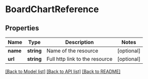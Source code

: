 # BoardChartReference

## Properties
Name | Type | Description | Notes
------------ | ------------- | ------------- | -------------
**name** | **string** | Name of the resource | [optional] 
**url** | **string** | Full http link to the resource | [optional] 

[[Back to Model list]](../README.md#documentation-for-models) [[Back to API list]](../README.md#documentation-for-api-endpoints) [[Back to README]](../README.md)


